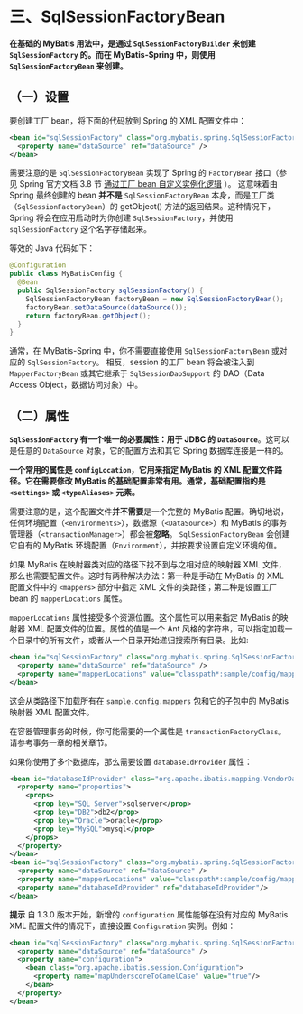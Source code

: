 # 三、SqlSessionFactoryBean

**在基础的 MyBatis 用法中，是通过 `SqlSessionFactoryBuilder` 来创建 `SqlSessionFactory` 的。而在 MyBatis-Spring 中，则使用 `SqlSessionFactoryBean` 来创建。**

## （一）设置

要创建工厂 bean，将下面的代码放到 Spring 的 XML 配置文件中：

```xml
<bean id="sqlSessionFactory" class="org.mybatis.spring.SqlSessionFactoryBean">
  <property name="dataSource" ref="dataSource" />
</bean>
```

需要注意的是 `SqlSessionFactoryBean` 实现了 Spring 的 `FactoryBean` 接口（参见 Spring 官方文档 3.8 节 [通过工厂 bean 自定义实例化逻辑](https://docs.spring.io/spring/docs/current/spring-framework-reference/core.html#beans-factory-extension-factorybean) ）。 这意味着由 Spring 最终创建的 bean **并不是** `SqlSessionFactoryBean` 本身，而是工厂类（`SqlSessionFactoryBean`）的 getObject() 方法的返回结果。这种情况下，Spring 将会在应用启动时为你创建 `SqlSessionFactory`，并使用 `sqlSessionFactory` 这个名字存储起来。

等效的 Java 代码如下：

```java
@Configuration
public class MyBatisConfig {
  @Bean
  public SqlSessionFactory sqlSessionFactory() {
    SqlSessionFactoryBean factoryBean = new SqlSessionFactoryBean();
    factoryBean.setDataSource(dataSource());
    return factoryBean.getObject();
  }
}
```

通常，在 MyBatis-Spring 中，你不需要直接使用 `SqlSessionFactoryBean` 或对应的 `SqlSessionFactory`。 相反，session 的工厂 bean 将会被注入到 `MapperFactoryBean` 或其它继承于 `SqlSessionDaoSupport` 的 DAO（Data Access Object，数据访问对象）中。

## （二）属性

**`SqlSessionFactory` 有一个唯一的必要属性：用于 JDBC 的 `DataSource`**。这可以是任意的 `DataSource` 对象，它的配置方法和其它 Spring 数据库连接是一样的。

**一个常用的属性是 `configLocation`，它用来指定 MyBatis 的 XML 配置文件路径。它在需要修改 MyBatis 的基础配置非常有用。通常，基础配置指的是 `<settings>` 或 `<typeAliases>` 元素。**

需要注意的是，这个配置文件**并不需要**是一个完整的 MyBatis 配置。确切地说，任何环境配置（`<environments>`），数据源（`<DataSource>`）和 MyBatis 的事务管理器（`<transactionManager>`）都会被**忽略**。 `SqlSessionFactoryBean` 会创建它自有的 MyBatis 环境配置（`Environment`），并按要求设置自定义环境的值。

如果 MyBatis 在映射器类对应的路径下找不到与之相对应的映射器 XML 文件，那么也需要配置文件。这时有两种解决办法：第一种是手动在 MyBatis 的 XML 配置文件中的 `<mappers>` 部分中指定 XML 文件的类路径；第二种是设置工厂 bean 的 `mapperLocations` 属性。

`mapperLocations` 属性接受多个资源位置。这个属性可以用来指定 MyBatis 的映射器 XML 配置文件的位置。属性的值是一个 Ant 风格的字符串，可以指定加载一个目录中的所有文件，或者从一个目录开始递归搜索所有目录。比如:

```xml
<bean id="sqlSessionFactory" class="org.mybatis.spring.SqlSessionFactoryBean">
  <property name="dataSource" ref="dataSource" />
  <property name="mapperLocations" value="classpath*:sample/config/mappers/**/*.xml" />
</bean>
```

这会从类路径下加载所有在 `sample.config.mappers` 包和它的子包中的 MyBatis 映射器 XML 配置文件。

在容器管理事务的时候，你可能需要的一个属性是 `transactionFactoryClass`。请参考事务一章的相关章节。

如果你使用了多个数据库，那么需要设置 `databaseIdProvider` 属性：

```xml
<bean id="databaseIdProvider" class="org.apache.ibatis.mapping.VendorDatabaseIdProvider">
  <property name="properties">
    <props>
      <prop key="SQL Server">sqlserver</prop>
      <prop key="DB2">db2</prop>
      <prop key="Oracle">oracle</prop>
      <prop key="MySQL">mysql</prop>
    </props>
  </property>
</bean>
<bean id="sqlSessionFactory" class="org.mybatis.spring.SqlSessionFactoryBean">
  <property name="dataSource" ref="dataSource" />
  <property name="mapperLocations" value="classpath*:sample/config/mappers/**/*.xml" />
  <property name="databaseIdProvider" ref="databaseIdProvider"/>
</bean>
```

**提示** 自 1.3.0 版本开始，新增的 `configuration` 属性能够在没有对应的 MyBatis XML 配置文件的情况下，直接设置 `Configuration` 实例。例如：

```xml
<bean id="sqlSessionFactory" class="org.mybatis.spring.SqlSessionFactoryBean">
  <property name="dataSource" ref="dataSource" />
  <property name="configuration">
    <bean class="org.apache.ibatis.session.Configuration">
      <property name="mapUnderscoreToCamelCase" value="true"/>
    </bean>
  </property>
</bean>
```